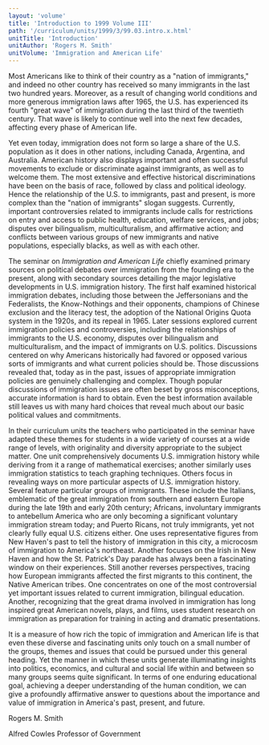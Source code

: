 ```yaml
---
layout: 'volume'
title: 'Introduction to 1999 Volume III'
path: '/curriculum/units/1999/3/99.03.intro.x.html'
unitTitle: 'Introduction'
unitAuthor: 'Rogers M. Smith'
unitVolume: 'Immigration and American Life'
---
```


<body>
 <p>
  Most Americans like to think of their country as a "nation of immigrants," and indeed no other country has received so many immigrants in the last two hundred years.  Moreover, as a result of changing world conditions and more generous immigration laws after 1965, the U.S. has experienced its fourth "great wave" of immigration during the last third of the twentieth century.  That wave is likely to continue well into the next few decades, affecting every phase of American life.
 </p>
 <p>
  Yet even today, immigration does not form so large a share of the U.S. population as it does in other nations, including Canada, Argentina, and Australia.  American history also displays important and often successful movements to exclude or discriminate against immigrants, as well as to welcome them.  The most extensive and effective historical discriminations have been on the basis of race, followed by class and political ideology.  Hence the relationship of the U.S. to immigrants, past and present, is more complex than the "nation of immigrants" slogan suggests.  Currently, important controversies related to immigrants include calls for restrictions on entry and access to public health, education, welfare services, and jobs; disputes over bilingualism, multiculturalism, and affirmative action; and conflicts between various groups of new immigrants and native populations, especially blacks, as well as with each other.
 </p>
 <p>
  The seminar on
  <i>
   Immigration and American Life
  </i>
  chiefly examined primary sources on political debates over immigration from the founding era to the present, along with secondary sources detailing the major legislative developments in U.S. immigration history.  The first half examined historical immigration debates, including those between the Jeffersonians and the Federalists, the Know-Nothings and their opponents, champions of Chinese exclusion and the literacy test, the adoption of the National Origins Quota system in the 1920s, and its repeal in 1965.  Later sessions explored current immigration policies and controversies, including the relationships of immigrants to the U.S. economy, disputes over bilingualism and multiculturalism, and the impact of immigrants on U.S. politics.  Discussions centered on why Americans historically had favored or opposed various sorts of immigrants and what current policies should be.  Those discussions revealed that, today as in the past, issues of appropriate immigration policies are genuinely challenging and complex.  Though popular discussions of immigration issues are often beset by gross misconceptions, accurate information is hard to obtain.  Even the best information available still leaves us with many hard choices that reveal much about our basic political values and commitments.
 </p>
 <p>
  In their curriculum units the teachers who participated in the seminar have adapted these themes for students in a wide variety of courses at a wide range of levels, with originality and diversity appropriate to the subject matter.  One unit comprehensively documents U.S. immigration history while deriving from it a range of mathematical exercises; another similarly uses immigration statistics to teach graphing techniques.  Others focus in revealing ways on more particular aspects of U.S. immigration history. Several feature particular groups of  immigrants.  These include the Italians, emblematic of the great immigration from southern and eastern Europe during the late 19th and early 20th century; Africans, involuntary immigrants to antebellum America who are only becoming a significant voluntary immigration stream today; and Puerto Ricans, not truly immigrants, yet not clearly fully equal U.S. citizens either.  One uses representative figures from New Haven's past to tell the history of immigration in this city, a microcosm of immigration to America's northeast.  Another focuses on the Irish in New Haven and how the St. Patrick's Day parade has always been a fascinating window on their experiences.  Still another reverses perspectives, tracing how European immigrants affected the first migrants to this continent, the Native American tribes.  One concentrates on one of the most controversial yet important issues related to current immigration, bilingual education.  Another, recognizing that the great drama involved in immigration has long inspired great American novels, plays, and films, uses student research on immigration as preparation for training in acting and dramatic presentations.
 </p>
 <p>
  It is a measure of how rich the topic of immigration and American life is that even these diverse and fascinating units only touch on a small number of the groups, themes and issues that could be pursued under this general heading.  Yet the manner in which these units generate illuminating insights into politics, economics, and cultural and social life within and between so many groups seems quite significant.  In terms of one enduring educational goal, achieving a deeper understanding of the human condition, we can give a profoundly affirmative answer to questions about the importance and value of immigration in America's past, present, and future.
 </p>
 <p>
  Rogers M. Smith
 </p>
 <p>
  Alfred Cowles Professor of Government
 </p>

</body>
